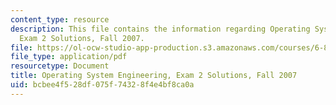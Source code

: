 ```yaml
---
content_type: resource
description: This file contains the information regarding Operating System Engineering,
  Exam 2 Solutions, Fall 2007.
file: https://ol-ocw-studio-app-production.s3.amazonaws.com/courses/6-828-operating-system-engineering-fall-2012/bcbee4f528df075f74328f4e4bf8ca0a_MIT6_828F12_q07_2_sol.pdf
file_type: application/pdf
resourcetype: Document
title: Operating System Engineering, Exam 2 Solutions, Fall 2007
uid: bcbee4f5-28df-075f-7432-8f4e4bf8ca0a
---
```

